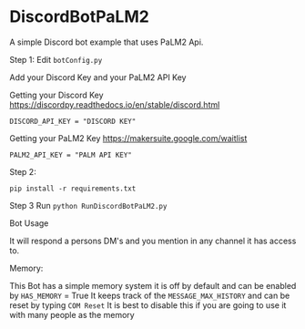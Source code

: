 # DiscordBotPaLM2
A simple Discord bot example that uses PaLM2 Api.


Step 1: Edit ```botConfig.py```

Add your Discord Key and your PaLM2 API Key 

Getting your Discord Key
https://discordpy.readthedocs.io/en/stable/discord.html

```DISCORD_API_KEY = "DISCORD KEY"```

Getting your PaLM2 Key
https://makersuite.google.com/waitlist

```PALM2_API_KEY = "PALM API KEY"```

Step 2:

```pip install -r requirements.txt```

Step 3 Run 
```python RunDiscordBotPaLM2.py```

Bot Usage

It will respond a persons DM's and you mention in any channel it has access to. 

Memory:

This Bot has a simple memory system it is off by default and can be enabled by ```HAS_MEMORY``` = True It keeps track of the ```MESSAGE_MAX_HISTORY``` and can be reset by typing ```COM Reset``` It is best to disable this if you are going to use it with many people as the memory
